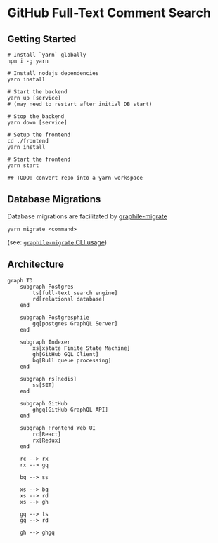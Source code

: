 # GitHub Full-Text Comment Search

## Getting Started

```
# Install `yarn` globally
npm i -g yarn

# Install nodejs dependencies
yarn install

# Start the backend
yarn up [service]
# (may need to restart after initial DB start)

# Stop the backend
yarn down [service]

# Setup the frontend
cd ./frontend
yarn install

# Start the frontend
yarn start

## TODO: convert repo into a yarn workspace
```

## Database Migrations

Database migrations are facilitated by [graphile-migrate](https://github.com/graphile/migrate)

```
yarn migrate <command>
```
(see: [`graphile-migrate` CLI usage](https://github.com/graphile/migrate#graphile-migrate-1))

## Architecture

```mermaid
graph TD
    subgraph Postgres
        ts[full-text search engine]
        rd[relational database]
    end

    subgraph Postgresphile
        gq[postgres GraphQL Server]
    end

    subgraph Indexer
        xs[xstate Finite State Machine]
        gh[GitHub GQL Client]
        bq[Bull queue processing]
    end

    subgraph rs[Redis]
        ss[SET]
    end

    subgraph GitHub
        ghgq[GitHub GraphQL API]
    end

    subgraph Frontend Web UI
        rc[React]
        rx[Redux]
    end

    rc --> rx
    rx --> gq

    bq --> ss

    xs --> bq
    xs --> rd
    xs --> gh

    gq --> ts
    gq --> rd

    gh --> ghgq
```
